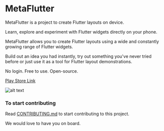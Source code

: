 
# MetaFlutter

MetaFlutter is a project to create Flutter layouts on device. 

Learn, explore and experiment with Flutter widgets directly on your phone.

MetaFlutter allows you to create Flutter layouts using a wide and constantly growing range of Flutter widgets. 

Build out an idea you had instantly, try out something you've never tried before or just use it as a tool for Flutter layout demonstrations. 

No login. Free to use. Open-source.

[Play Store Link](https://play.google.com/store/apps/details?id=n.dev.flutter_app_builder)

![alt text](https://github.com/deven98/MetaFlutter/blob/master/screenshots/screenshot1.png)

### To start contributing

Read [CONTRIBUTING.md](https://github.com/deven98/MetaFlutter/blob/master/CONTRIBUTING.md) to start contributing to this project. 

We would love to have you on board.

